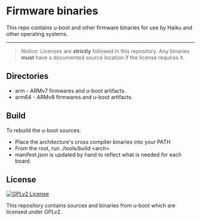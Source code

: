Firmware binaries
===================

This repo contains u-boot and other firmware binaries for use
by Haiku and other operating systems.

----------

> *Notice:* Licenses are **strictly** followed in this repository.
> Any binaries **must** have a documented source location if the license requires it.

Directories
-------------

* arm - ARMv7 firmwares and u-boot artifacts.
* arm64 - ARMv8 firmwares and u-boot artifacts.

Build
-------------

To rebuild the u-boot sources:

* Place the architecture's cross compiler binaries into your PATH
* From the root, run ./tools/build &lt;arch&gt;
* manifest.json is updated by hand to reflect what is needed for each board.

License
------------

[![GPLv2 License](https://img.shields.io/badge/license-GPL--2.0+-red.svg)](LICENSE)

This repository contains sources and binaries from u-boot which are licensed under GPLv2.
